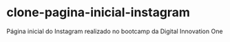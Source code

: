 # clone-pagina-inicial-instagram
Página inicial do Instagram realizado no bootcamp da Digital Innovation One

